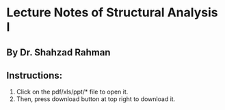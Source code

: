 # Lecture Notes of Structural Analysis I
## By Dr. Shahzad Rahman

## Instructions:
1. Click on the pdf/xls/ppt/* file to open it.
2. Then, press download button at top right to download it. 
